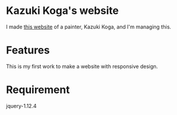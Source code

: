 # Kazuki Koga's website
I made <a href = "https://kogakazuki.com">this website</a> of a painter, Kazuki Koga, and I'm managing this.


# Features
This is my first work to make a website with responsive design.

# Requirement
jquery-1.12.4
